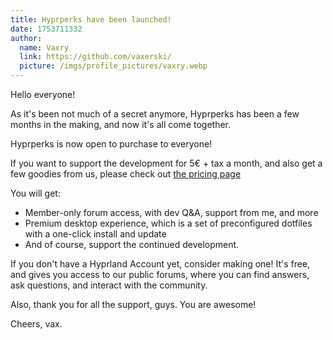 ```yaml
---
title: Hyprperks have been launched!
date: 1753711332
author:
  name: Vaxry
  link: https://github.com/vaxerski/
  picture: /imgs/profile_pictures/vaxry.webp
---
```


Hello everyone!

As it's been not much of a secret anymore, Hyprperks has been a few months in the making,
and now it's all come together.

Hyprperks is now open to purchase to everyone!

If you want to support the development for 5€ + tax a month, and also get a few goodies from us,
please check out [the pricing page](https://account.hypr.land/pricing)

You will get:
- Member-only forum access, with dev Q&A, support from me, and more
- Premium desktop experience, which is a set of preconfigured dotfiles with a one-click install and update
- And of course, support the continued development.

If you don't have a Hyprland Account yet, consider making one! It's free, and gives you access to our public forums,
where you can find answers, ask questions, and interact with the community.

Also, thank you for all the support, guys. You are awesome!

Cheers,
vax.